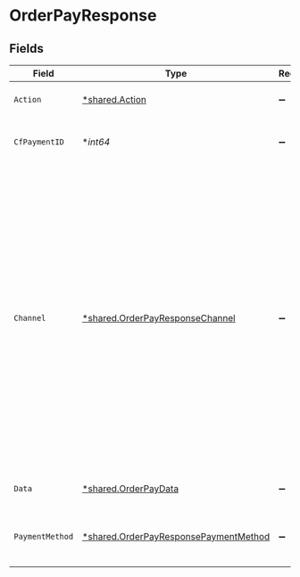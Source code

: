 # OrderPayResponse


## Fields

| Field                                                                                                                                                                                                                                                                                                         | Type                                                                                                                                                                                                                                                                                                          | Required                                                                                                                                                                                                                                                                                                      | Description                                                                                                                                                                                                                                                                                                   | Example                                                                                                                                                                                                                                                                                                       |
| ------------------------------------------------------------------------------------------------------------------------------------------------------------------------------------------------------------------------------------------------------------------------------------------------------------- | ------------------------------------------------------------------------------------------------------------------------------------------------------------------------------------------------------------------------------------------------------------------------------------------------------------- | ------------------------------------------------------------------------------------------------------------------------------------------------------------------------------------------------------------------------------------------------------------------------------------------------------------- | ------------------------------------------------------------------------------------------------------------------------------------------------------------------------------------------------------------------------------------------------------------------------------------------------------------- | ------------------------------------------------------------------------------------------------------------------------------------------------------------------------------------------------------------------------------------------------------------------------------------------------------------- |
| `Action`                                                                                                                                                                                                                                                                                                      | [*shared.Action](../../../pkg/models/shared/action.md)                                                                                                                                                                                                                                                        | :heavy_minus_sign:                                                                                                                                                                                                                                                                                            | One of ["link", "custom", "form"]                                                                                                                                                                                                                                                                             |                                                                                                                                                                                                                                                                                                               |
| `CfPaymentID`                                                                                                                                                                                                                                                                                                 | **int64*                                                                                                                                                                                                                                                                                                      | :heavy_minus_sign:                                                                                                                                                                                                                                                                                            | Payment identifier created by Cashfree                                                                                                                                                                                                                                                                        |                                                                                                                                                                                                                                                                                                               |
| `Channel`                                                                                                                                                                                                                                                                                                     | [*shared.OrderPayResponseChannel](../../../pkg/models/shared/orderpayresponsechannel.md)                                                                                                                                                                                                                      | :heavy_minus_sign:                                                                                                                                                                                                                                                                                            | One of ["link", "collect", "qrcode"]. In an older version we used to support different channels like 'gpay', 'phonepe' etc. However, we now support only the following channels - link, collect and qrcode. To process payments using gpay, you will have to provide channel as 'link' and provider as 'gpay' |                                                                                                                                                                                                                                                                                                               |
| `Data`                                                                                                                                                                                                                                                                                                        | [*shared.OrderPayData](../../../pkg/models/shared/orderpaydata.md)                                                                                                                                                                                                                                            | :heavy_minus_sign:                                                                                                                                                                                                                                                                                            | N/A                                                                                                                                                                                                                                                                                                           | {"url":"https://hdfcbank.com/sendTo/897?q","payload":{"MD":89811231231,"PaReq":"89123l1j2l3j1ljkkl="},"content_type":"application/x-www-form-encoded","method":"post"}                                                                                                                                        |
| `PaymentMethod`                                                                                                                                                                                                                                                                                               | [*shared.OrderPayResponsePaymentMethod](../../../pkg/models/shared/orderpayresponsepaymentmethod.md)                                                                                                                                                                                                          | :heavy_minus_sign:                                                                                                                                                                                                                                                                                            | One of ["upi", "netbanking", "card", "app", "cardless_emi", "paylater"]                                                                                                                                                                                                                                       |                                                                                                                                                                                                                                                                                                               |